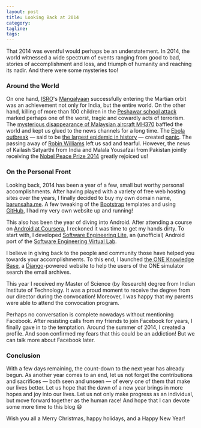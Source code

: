 ```yaml
---
layout: post
title: Looking Back at 2014
category:
tagline:
tags:
---
```



That 2014 was eventful would perhaps be an understatement. In 2014, the world witnessed a wide spectrum of events ranging from good to bad, stories of accomplishment and loss, and triumph of humanity and reaching its nadir. And there were some mysteries too!


### Around the World


On one hand, [ISRO](http://www.isro.org/)'s [Mangalyaan](http://www.isro.org/mars/updates.aspx) successfully entering the Martian orbit was an achievement not only for India, but the entire world. On the other hand, killing of more than 100 children in the [Peshawar school attack](http://www.bbc.com/news/world-asia-30493691) marked perhaps one of the worst, tragic and cowardly acts of terrorism. The [mysterious disappearance of Malaysian aircraft MH370](http://www.scientificamerican.com/article/mysterious-malaysia-air-flight-370-highlights-flaws-in-aircraft-tracking/) baffled the world and kept us glued to the news channels for a long time. The [Ebola outbreak](http://www.bbc.com/news/world-africa-28755033) &mdash; said to be [the largest epidemic in history](http://www.cdc.gov/vhf/ebola/outbreaks/2014-west-africa/) &mdash; created [panic](http://www.thedailybeast.com/articles/2014/10/09/ebola-panic-is-worse-than-the-disease.html). The passing away of [Robin Williams](http://www.nbcnews.com/storyline/robin-williams-death) left us sad and tearful. However, the news of Kailash Satyarthi from India and Malala Yousafzai from Pakistan jointly receiving the [Nobel Peace Prize 2014](http://www.nobelprize.org/nobel_prizes/peace/laureates/2014/) greatly rejoiced us!


### On the Personal Front


Looking back, 2014 has been a year of a few, small but worthy personal accomplishments. After having played with a variety of free web hosting sites over the years, I finally decided to buy my own domain name, [barunsaha.me](http://barunsaha.me/). A few tweaking of the [Bootstrap](http://getbootstrap.com/) templates and using [GitHub](https://github.com/), I had my very own website up and running!

This also has been the year of diving into Android. After attending a course on [Android at Coursera](https://www.coursera.org/course/android), I reckoned it was time to get my hands dirty. To start with, I developed [Software Engineering Lite](https://www.coursera.org/course/android), an (unofficial) Android port of the [Software Engineering Virtual Lab](http://virtual-labs.ac.in/cse08/).

I believe in giving back to the people and community those have helped you towards your accomplishments. To this end, I launched [the ONE Knowledge Base](http://theonekb-barunsaha.rhcloud.com/), a [Django](https://www.djangoproject.com/)-powered website to help the users of the ONE simulator search the email archives.

This year I received my Master of Science (by Research) degree from Indian Institute of Technology. It was a proud moment to receive the degree from our director during the convocation! Moreover, I was happy that my parents were able to attend the convocation program.

Perhaps no conversation is complete nowadays without mentioning Facebook. After resisting calls from my friends to join Facebook for years, I finally gave in to the temptation. Around the summer of 2014, I created a profile. And soon confirmed my fears that this could be an addiction! But we can talk more about Facebook later.


### Conclusion


With a few days remaining, the count-down to the next year has already begun. As another year comes to an end, let us not forget the contributions and sacrifices &mdash; both seen and unseen &mdash; of every one of them that make our lives better. Let us hope that the dawn of a new year brings in more hopes and joy into our lives. Let us not only make progress as an individual, but move forward together as the human race! And hope that I can devote some more time to this blog :smile:

Wish you all a Merry Christmas, happy holidays, and a Happy New Year!
